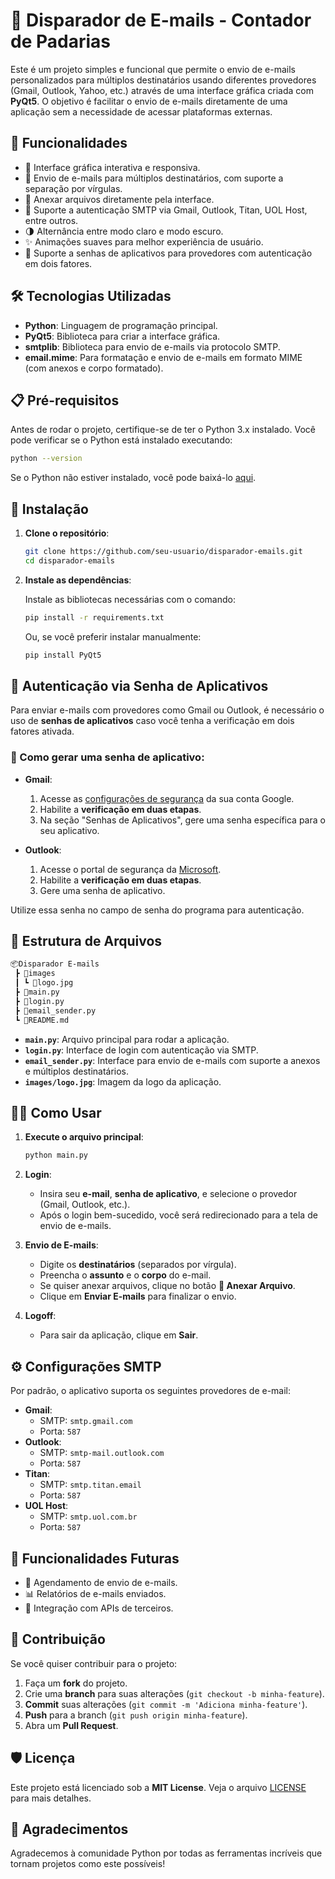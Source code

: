 
# 🚀 Disparador de E-mails - Contador de Padarias

Este é um projeto simples e funcional que permite o envio de e-mails personalizados para múltiplos destinatários usando diferentes provedores (Gmail, Outlook, Yahoo, etc.) através de uma interface gráfica criada com **PyQt5**. O objetivo é facilitar o envio de e-mails diretamente de uma aplicação sem a necessidade de acessar plataformas externas.

## 🎯 Funcionalidades
- 💼 Interface gráfica interativa e responsiva.
- 💌 Envio de e-mails para múltiplos destinatários, com suporte a separação por vírgulas.
- 📎 Anexar arquivos diretamente pela interface.
- 🔐 Suporte a autenticação SMTP via Gmail, Outlook, Titan, UOL Host, entre outros.
- 🌗 Alternância entre modo claro e modo escuro.
- ✨ Animações suaves para melhor experiência de usuário.
- 🔑 Suporte a senhas de aplicativos para provedores com autenticação em dois fatores.

## 🛠️ Tecnologias Utilizadas

- **Python**: Linguagem de programação principal.
- **PyQt5**: Biblioteca para criar a interface gráfica.
- **smtplib**: Biblioteca para envio de e-mails via protocolo SMTP.
- **email.mime**: Para formatação e envio de e-mails em formato MIME (com anexos e corpo formatado).

## 📋 Pré-requisitos

Antes de rodar o projeto, certifique-se de ter o Python 3.x instalado. Você pode verificar se o Python está instalado executando:

```bash
python --version
```

Se o Python não estiver instalado, você pode baixá-lo [aqui](https://www.python.org/downloads/).

## 🚀 Instalação

1. **Clone o repositório**:
   
   ```bash
   git clone https://github.com/seu-usuario/disparador-emails.git
   cd disparador-emails
   ```

2. **Instale as dependências**:

   Instale as bibliotecas necessárias com o comando:

   ```bash
   pip install -r requirements.txt
   ```

   Ou, se você preferir instalar manualmente:

   ```bash
   pip install PyQt5
   ```

## 🔑 Autenticação via Senha de Aplicativos

Para enviar e-mails com provedores como Gmail ou Outlook, é necessário o uso de **senhas de aplicativos** caso você tenha a verificação em dois fatores ativada.

### 🚨 Como gerar uma senha de aplicativo:

- **Gmail**:
  1. Acesse as [configurações de segurança](https://myaccount.google.com/security) da sua conta Google.
  2. Habilite a **verificação em duas etapas**.
  3. Na seção "Senhas de Aplicativos", gere uma senha específica para o seu aplicativo.

- **Outlook**:
  1. Acesse o portal de segurança da [Microsoft](https://account.live.com/proofs/manage).
  2. Habilite a **verificação em duas etapas**.
  3. Gere uma senha de aplicativo.

Utilize essa senha no campo de senha do programa para autenticação.

## 📂 Estrutura de Arquivos

```bash
📦Disparador E-mails
 ┣ 📂images
 ┃ ┗ 📜logo.jpg
 ┣ 📜main.py
 ┣ 📜login.py
 ┣ 📜email_sender.py
 ┗ 📜README.md
```

- **`main.py`**: Arquivo principal para rodar a aplicação.
- **`login.py`**: Interface de login com autenticação via SMTP.
- **`email_sender.py`**: Interface para envio de e-mails com suporte a anexos e múltiplos destinatários.
- **`images/logo.jpg`**: Imagem da logo da aplicação.

## 🏃‍♂️ Como Usar

1. **Execute o arquivo principal**:

   ```bash
   python main.py
   ```

2. **Login**:

   - Insira seu **e-mail**, **senha de aplicativo**, e selecione o provedor (Gmail, Outlook, etc.).
   - Após o login bem-sucedido, você será redirecionado para a tela de envio de e-mails.

3. **Envio de E-mails**:

   - Digite os **destinatários** (separados por vírgula).
   - Preencha o **assunto** e o **corpo** do e-mail.
   - Se quiser anexar arquivos, clique no botão **📎 Anexar Arquivo**.
   - Clique em **Enviar E-mails** para finalizar o envio.

4. **Logoff**:

   - Para sair da aplicação, clique em **Sair**.

## ⚙️ Configurações SMTP

Por padrão, o aplicativo suporta os seguintes provedores de e-mail:

- **Gmail**:
  - SMTP: `smtp.gmail.com`
  - Porta: `587`
- **Outlook**:
  - SMTP: `smtp-mail.outlook.com`
  - Porta: `587`
- **Titan**:
  - SMTP: `smtp.titan.email`
  - Porta: `587`
- **UOL Host**:
  - SMTP: `smtp.uol.com.br`
  - Porta: `587`

## 🌟 Funcionalidades Futuras

- 🔄 Agendamento de envio de e-mails.
- 📊 Relatórios de e-mails enviados.
- 🔗 Integração com APIs de terceiros.

## 🤝 Contribuição

Se você quiser contribuir para o projeto:

1. Faça um **fork** do projeto.
2. Crie uma **branch** para suas alterações (`git checkout -b minha-feature`).
3. **Commit** suas alterações (`git commit -m 'Adiciona minha-feature'`).
4. **Push** para a branch (`git push origin minha-feature`).
5. Abra um **Pull Request**.

## 🛡️ Licença

Este projeto está licenciado sob a **MIT License**. Veja o arquivo [LICENSE](LICENSE) para mais detalhes.

## 📝 Agradecimentos

Agradecemos à comunidade Python por todas as ferramentas incríveis que tornam projetos como este possíveis!
